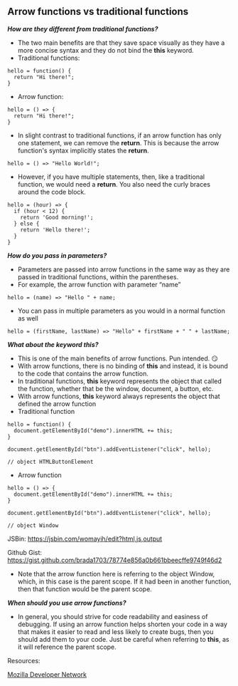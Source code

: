 
## Arrow functions vs traditional functions

**_How are they different from traditional functions?_**



*   The two main benefits are that they save space visually as they have a more concise syntax and they do not bind the **this** keyword.
*   Traditional functions:

```
hello = function() {
  return "Hi there!";
}
```


*   Arrow function:

```
hello = () => {
  return "Hi there!";
}
```


*   In slight contrast to traditional functions, if an arrow function has only one statement, we can remove the **return**. This is because the arrow function's syntax implicitly states the **return**.

```
hello = () => "Hello World!";
```

*   However, if you have multiple statements, then, like a traditional function, we would need a **return**. You also need the curly braces around the code block.

```
hello = (hour) => {
  if (hour < 12) {
    return 'Good morning!';
  } else {
    return 'Hello there!';
  }
}
```


**_How do you pass in parameters?_**

*   Parameters are passed into arrow functions in the same way as they are passed in traditional functions, within the parentheses.
*   For example, the arrow function with parameter “name”

```
hello = (name) => "Hello " + name;
```


*   You can pass in multiple parameters as you would in a normal function as well

```
hello = (firstName, lastName) => "Hello" + firstName + " " + lastName;
```



**_What about the keyword this?_**



*   This is one of the main benefits of arrow functions. Pun intended. 😏
*   With arrow functions, there is no binding of **this** and instead, it is bound to the code that contains the arrow function.
*   In traditional functions, **this** keyword represents the object that called the function, whether that be the window, document, a button, etc.
*   With arrow functions, **this** keyword always represents the object that defined the arrow function
*   Traditional function

```
hello = function() {
  document.getElementById("demo").innerHTML += this;
}

document.getElementById("btn").addEventListener("click", hello);

// object HTMLButtonElement

```


*   Arrow function

```
hello = () => {
  document.getElementById("demo").innerHTML += this;
}

document.getElementById("btn").addEventListener("click", hello);

// object Window

```

JSBin: https://jsbin.com/womayih/edit?html,js,output

Github Gist: https://gist.github.com/brada1703/78774e856a0b661bbeecffe9749f46d2

*   Note that the arrow function here is referring to the object Window, which, in this case is the parent scope. If it had been in another function, then that function would be the parent scope.

**_When should you use arrow functions?_**


*   In general, you should strive for code readability and easiness of debugging. If using an arrow function helps shorten your code in a way that makes it easier to read and less likely to create bugs, then you should add them to your code. Just be careful when referring to **this**, as it will reference the parent scope.

Resources: 

[Mozilla Developer Network](https://developer.mozilla.org/en-US/docs/Web/JavaScript/Reference/Functions/Arrow_functions)
